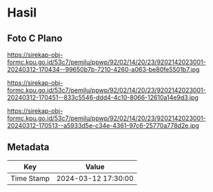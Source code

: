 # Hasil

## Foto C Plano

https://sirekap-obj-formc.kpu.go.id/53c7/pemilu/ppwp/92/02/14/20/23/9202142023001-20240312-170434--99650b7b-7210-4260-a063-be80fe5501b7.jpg

https://sirekap-obj-formc.kpu.go.id/53c7/pemilu/ppwp/92/02/14/20/23/9202142023001-20240312-170451--833c5546-ddd4-4c10-8066-12610a14e9d3.jpg

https://sirekap-obj-formc.kpu.go.id/53c7/pemilu/ppwp/92/02/14/20/23/9202142023001-20240312-170513--a5933d5e-c34e-4361-97c6-25770a778d2e.jpg


## Metadata

| Key        | Value               |
| ---------- | ------------------- |
| Time Stamp | 2024-03-12 17:30:00 |



